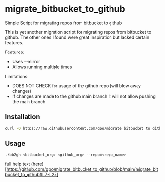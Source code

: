 # migrate_bitbucket_to_github
Simple Script for migrating repos from bitbucket to github

This is yet another migration script for migrating repos from
bitbucket to github. The other ones I found were great inspiration
but lacked certain features.

Features:
- Uses --mirror
- Allows running multiple times

Limitations:
- DOES NOT CHECK for usage of the github repo (will blow away changes)
- If changes are made to the github main branch it will not allow pushing the
  main branch

## Installation

```bash
curl -O https://raw.githubusercontent.com/gpo/migrate_bitbucket_to_github/main/bb2gh && chmod +x bb2gh
```

## Usage

```bash
./bb2gh <bitbucket_org> <github_org> --repo=<repo_name>
```

full help text (here)[https://github.com/gpo/migrate_bitbucket_to_github/blob/main/migrate_bitbucket_to_github#L7-L25]

